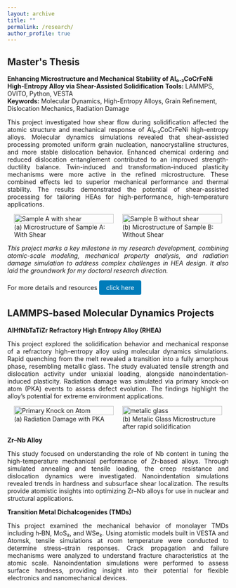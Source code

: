 ```yaml
---
layout: archive
title: ""
permalink: /research/
author_profile: true
---
```

## Master's Thesis
**Enhancing Microstructure and Mechanical Stability of Al₀.₃CoCrFeNi High-Entropy Alloy via Shear-Assisted Solidification**
**Tools:** LAMMPS, OVITO, Python, VESTA  
**Keywords:** Molecular Dynamics, High-Entropy Alloys, Grain Refinement, Dislocation Mechanics, Radiation Damage

 <p style="text-align: justify;">This project investigated how shear flow during solidification affected the atomic structure and mechanical response of Al₀.₃CoCrFeNi high-entropy alloys. Molecular dynamics simulations revealed that shear-assisted processing promoted uniform grain nucleation, nanocrystalline structures, and more stable dislocation behavior. Enhanced chemical ordering and reduced dislocation entanglement contributed to an improved strength-ductility balance. Twin-induced and transformation-induced plasticity mechanisms were more active in the refined microstructure. These combined effects led to superior mechanical performance and thermal stability. The results demonstrated the potential of shear-assisted processing for tailoring HEAs for high-performance, high-temperature applications.</p>

<div style="display: flex; gap: 20px; flex-wrap: wrap; justify-content: center; align-items: flex-start;">

  <figure style="width: 45%; margin: 0;">
    <img src="{{ site.baseurl }}/assets/images/sampleA.PNG" alt="Sample A with shear" style="width: 100%;">
    <figcaption class="center-caption">(a) Microstructure of Sample A: With Shear</figcaption>
  </figure>

  <figure style="width: 45%; margin: 0;">
    <img src="{{ site.baseurl }}/assets/images/sampleB.PNG" alt="Sample B without shear" style="width: 100%;">
    <figcaption class="center-caption">(b) Microstructure of Sample B: Without Shear</figcaption>
  </figure>

</div>
<p style="text-align: justify;"><em>This project marks a key milestone in my research development, combining atomic-scale modeling, mechanical property analysis, and radiation damage simulation to address complex challenges in HEA design. It also laid the groundwork for my doctoral research direction.</em></p>
For more details and resources <a href="{{ site.baseurl }}/hea/" style="display: inline-block; padding: 8px 16px; background-color: #007cba; color: white; text-decoration: none; border-radius: 4px;">click here</a>

## LAMMPS-based Molecular Dynamics Projects 
**AlHfNbTaTiZr Refractory High Entropy Alloy (RHEA)**
<p style="text-align: justify;">This project explored the solidification behavior and mechanical response of a refractory high-entropy alloy using molecular dynamics simulations. Rapid quenching from the melt revealed a transition into a fully amorphous phase, resembling metallic glass. The study evaluated tensile strength and dislocation activity under uniaxial loading, alongside nanoindentation-induced plasticity. Radiation damage was simulated via primary knock-on atom (PKA) events to assess defect evolution. The findings highlight the alloy’s potential for extreme environment applications.</p>
<div style="display: flex; gap: 20px; flex-wrap: wrap; justify-content: center; align-items: flex-start;">

  <figure style="width: 45%; margin: 0;">
    <img src="{{ site.baseurl }}/assets/images/PKA.gif" alt="Primary Knock on Atom" style="width: 100%;">
    <figcaption class="center-caption">(a) Radiation Damage with PKA</figcaption>
  </figure>

  <figure style="width: 45%; margin: 0;">
    <img src="{{ site.baseurl }}/assets/images/mg.png" alt="metalic glass" style="width: 100%;">
    <figcaption class="center-caption">(b) Metalic Glass Microstructure after rapid solidification</figcaption>
  </figure>

</div>

**Zr–Nb Alloy**
<p style="text-align: justify;">This study focused on understanding the role of Nb content in tuning the high-temperature mechanical performance of Zr-based alloys. Through simulated annealing and tensile loading, the creep resistance and dislocation dynamics were investigated. Nanoindentation simulations revealed trends in hardness and subsurface shear localization. The results provide atomistic insights into optimizing Zr–Nb alloys for use in nuclear and structural applications.</p>

**Transition Metal Dichalcogenides (TMDs)**
<p style="text-align: justify;">This project examined the mechanical behavior of monolayer TMDs including h‑BN, MoS₂, and WSe₂. Using atomistic models built in VESTA and Atomsk, tensile simulations at room temperature were conducted to determine stress–strain responses. Crack propagation and failure mechanisms were analyzed to understand fracture characteristics at the atomic scale. Nanoindentation simulations were performed to assess surface hardness, providing insight into their potential for flexible electronics and nanomechanical devices.</p>

